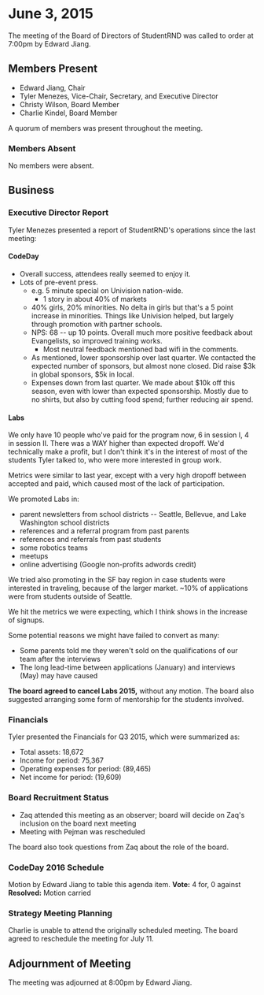 # June 3, 2015

The meeting of the Board of Directors of StudentRND was called to order at 7:00pm by Edward Jiang.

## Members Present

- Edward Jiang, Chair
- Tyler Menezes, Vice-Chair, Secretary, and Executive Director
- Christy Wilson, Board Member
- Charlie Kindel, Board Member

A quorum of members was present throughout the meeting.

### Members Absent

No members were absent.

## Business

### Executive Director Report

Tyler Menezes presented a report of StudentRND's operations since the last meeting:

#### CodeDay

- Overall success, attendees really seemed to enjoy it.
- Lots of pre-event press.
	- e.g. 5 minute special on Univision nation-wide.
		- 1 story in about 40% of markets
	- 40% girls, 20% minorities. No delta in girls but that's a 5 point increase in minorities. Things like Univision helped, but largely through promotion with partner schools.
	- NPS: 68 -- up 10 points. Overall much more positive feedback about Evangelists, so improved training works.
		- Most neutral feedback mentioned bad wifi in the comments.
	- As mentioned, lower sponsorship over last quarter. We contacted the expected number of sponsors, but almost none closed. Did raise $3k in global sponsors, $5k in local.
	- Expenses down from last quarter. We made about $10k off this season, even with lower than expected sponsorship. Mostly due to no shirts, but also by cutting food spend; further reducing air spend.

#### Labs

We only have 10 people who've paid for the program now, 6 in session I, 4 in session II. There was a WAY higher than expected dropoff. We'd technically make a profit, but I don't think it's in the interest of most of the students Tyler talked to, who were more interested in group work.

Metrics were similar to last year, except with a very high dropoff between accepted and paid, which caused most of the lack of participation.

We promoted Labs in:

- parent newsletters from school districts -- Seattle, Bellevue, and Lake Washington school districts
- references and a referral program from past parents
- references and referrals from past students
- some robotics teams
- meetups
- online advertising (Google non-profits adwords credit)

We tried also promoting in the SF bay region in case students were interested in traveling, because of the larger market. ~10% of applications were from students outside of Seattle.

We hit the metrics we were expecting, which I think shows in the increase of signups.

Some potential reasons we might have failed to convert as many:

- Some parents told me they weren't sold on the qualifications of our team after the interviews
- The long lead-time between applications (January) and interviews (May) may have caused 

**The board agreed to cancel Labs 2015,** without any motion. The board also suggested arranging some form of mentorship for the students involved.

### Financials

Tyler presented the Financials for Q3 2015, which were summarized as:

- Total assets: 18,672
- Income for period: 75,367
- Operating expenses for period: (89,465)
- Net income for period: (19,609)

### Board Recruitment Status

- Zaq attended this meeting as an observer; board will decide on Zaq's inclusion on the board next meeting
- Meeting with Pejman was rescheduled

The board also took questions from Zaq about the role of the board.

### CodeDay 2016 Schedule

Motion by Edward Jiang to table this agenda item.
**Vote:** 4 for, 0 against
**Resolved:** Motion carried

### Strategy Meeting Planning

Charlie is unable to attend the originally scheduled meeting. The board agreed to reschedule the meeting for July 11.

## Adjournment of Meeting

The meeting was adjourned at 8:00pm by Edward Jiang.
